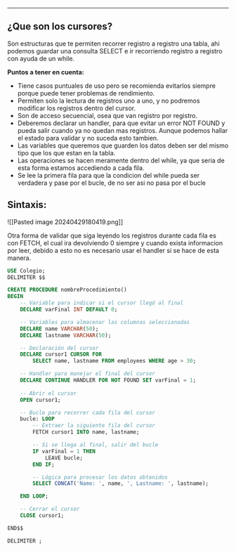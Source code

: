 
---
## ¿Que son los cursores?
Son estructuras que te permiten recorrer registro a registro una tabla, ahi podemos guardar una consulta SELECT e ir recorriendo registro a registro con ayuda de un while. 


**Puntos a tener en cuenta:**
- Tiene casos puntuales de uso pero se recomienda evitarlos siempre porque puede tener problemas de rendimiento.
- Permiten solo la lectura de registros uno a uno, y no podremos modificar los registros dentro del cursor.
- Son de acceso secuencial, osea que van registro por registro.
- Deberemos declarar un handler, para que evitar un error NOT FOUND y pueda salir cuando ya no quedan mas registros. Aunque podemos hallar el estado para validar y no suceda esto tambien.
- Las variables que queremos que guarden los datos deben ser del mismo tipo que los  que estan en la tabla.
- Las operaciones se hacen meramente dentro del while, ya que seria de esta forma estamos accediendo a cada fila. 
- Se lee la primera fila para que la condicion del while pueda ser verdadera y pase por el bucle, de no ser asi no pasa por el bucle
 

## Sintaxis:

![[Pasted image 20240429180419.png]]

Otra forma de validar que siga leyendo los registros durante cada fila es con FETCH, el cual ira devolviendo 0 siempre y cuando exista informacion por leer, debido a esto no es necesario usar el handler si se hace de esta manera.



```sql
USE Colegio;
DELIMITER $$

CREATE PROCEDURE nombreProcedimiento()
BEGIN
    -- Variable para indicar si el cursor llegó al final
    DECLARE varFinal INT DEFAULT 0;

    -- Variables para almacenar las columnas seleccionadas
    DECLARE name VARCHAR(50);
    DECLARE lastname VARCHAR(50);

    -- Declaración del cursor
    DECLARE cursor1 CURSOR FOR
        SELECT name, lastname FROM employees WHERE age > 30;

    -- Handler para manejar el final del cursor
    DECLARE CONTINUE HANDLER FOR NOT FOUND SET varFinal = 1;
    
    -- Abrir el cursor
    OPEN cursor1;

    -- Bucle para recorrer cada fila del cursor
    bucle: LOOP
        -- Extraer la siguiente fila del cursor
        FETCH cursor1 INTO name, lastname;

        -- Si se llega al final, salir del bucle
        IF varFinal = 1 THEN
            LEAVE bucle;
        END IF;

        -- Lógica para procesar los datos obtenidos
        SELECT CONCAT('Name: ', name, ', Lastname: ', lastname);

    END LOOP;

    -- Cerrar el cursor
    CLOSE cursor1;

END$$

DELIMITER ;

```

















































